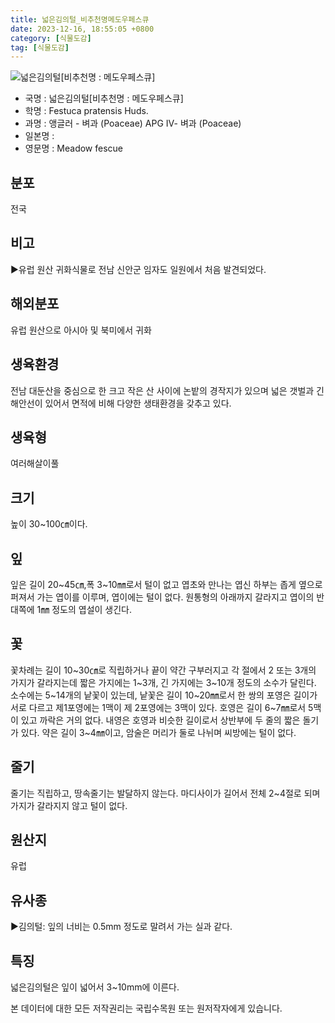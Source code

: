 ```yaml
---
title: 넓은김의털_비추천명메도우페스큐
date: 2023-12-16, 18:55:05 +0800
category: [식물도감]
tag: [식물도감]
---
```




![넓은김의털[비추천명 : 메도우페스큐]](http://www.nature.go.kr/fileUpload/plants/basic/Poaceae/Festuca/419/419_20230904132906968files_th2.jpg)
- 국명 : 넓은김의털[비추천명 : 메도우페스큐]
- 학명 : Festuca pratensis Huds.
- 과명 : 앵글러 - 벼과 (Poaceae) APG Ⅳ- 벼과 (Poaceae)
- 일본명 : 
- 영문명 : Meadow fescue


## 분포
전국
## 비고
▶유럽 원산 귀화식물로 전남 신안군 임자도 일원에서 처음 발견되었다.
## 해외분포
유럽 원산으로 아시아 및 북미에서 귀화
## 생육환경
전남 대둔산을 중심으로 한 크고 작은 산 사이에 논밭의 경작지가 있으며 넓은 갯벌과 긴 해안선이 있어서 면적에 비해 다양한 생태환경을 갖추고 있다.
## 생육형
여러해살이풀
## 크기
높이 30~100㎝이다.
## 잎
잎은 길이 20~45㎝,폭 3~10㎜로서 털이 없고 엽초와 만나는 엽신 하부는 좁게 옆으로 퍼져서 가는 엽이를 이루며, 엽이에는 털이 없다. 원통형의 아래까지 갈라지고 엽이의 반대쪽에 1㎜ 정도의 엽설이 생긴다.
## 꽃
꽃차례는 길이 10~30㎝로 직립하거나 끝이 약간 구부러지고 각 절에서 2 또는 3개의 가지가 갈라지는데 짧은 가지에는 1~3개, 긴 가지에는 3~10개 정도의 소수가 달린다. 소수에는 5~14개의 낱꽃이 있는데, 낱꽃은 길이 10~20㎜로서 한 쌍의 포영은 길이가 서로 다르고 제1포영에는 1맥이 제 2포영에는 3맥이 있다. 호영은 길이 6~7㎜로서 5맥이 있고 까락은 거의 없다. 내영은 호영과 비슷한 길이로서 상반부에 두 줄의 짧은 돌기가 있다. 약은 길이 3~4㎜이고, 암술은 머리가 둘로 나뉘며 씨방에는 털이 없다.
## 줄기
줄기는 직립하고, 땅속줄기는 발달하지 않는다. 마디사이가 길어서 전체 2~4절로 되며 가지가 갈라지지 않고 털이 없다.
## 원산지
유럽
## 유사종
▶김의털: 잎의 너비는 0.5mm 정도로 말려서 가는 실과 같다.
## 특징
넓은김의털은 잎이 넓어서 3~10mm에 이른다.






본 데이터에 대한 모든 저작권리는 국립수목원 또는 원저작자에게 있습니다.

